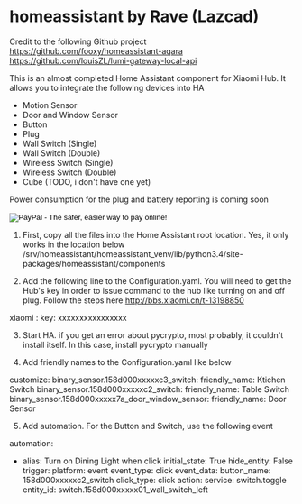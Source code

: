 # homeassistant by Rave (Lazcad)

Credit to the following Github project
https://github.com/fooxy/homeassistant-aqara
https://github.com/louisZL/lumi-gateway-local-api

This is an almost completed Home Assistant component for Xiaomi Hub. It allows you to integrate the following devices into HA

- Motion Sensor
- Door and Window Sensor
- Button
- Plug
- Wall Switch (Single)
- Wall Switch (Double)
- Wireless Switch (Single)
- Wireless Switch (Double)
- Cube (TODO, i don't have one yet)

Power consumption for the plug and battery reporting is coming soon

<form action="https://www.paypal.com/cgi-bin/webscr" method="post" target="_top">
<input type="hidden" name="cmd" value="_s-xclick">
<input type="hidden" name="hosted_button_id" value="R3P4SPQ7LHXMN">
<input type="image" src="http://lazcad.com/content/images/beer.png" border="0" name="submit" alt="PayPal - The safer, easier way to pay online!">
<img alt="" border="0" src="https://www.paypalobjects.com/en_US/i/scr/pixel.gif" width="1" height="1">
</form>


1) First, copy all the files into the Home Assistant root location. Yes, it only works in the location below
/srv/homeassistant/homeassistant_venv/lib/python3.4/site-packages/homeassistant/components

2) Add the following line to the Configuration.yaml. You will need to get the Hub's key in order to issue command to the hub like turning on and off plug. Follow the steps here http://bbs.xiaomi.cn/t-13198850

xiaomi :
  key: xxxxxxxxxxxxxxxx

3) Start HA. if you get an error about pycrypto, most probably, it couldn't install itself. In this case, install pycrypto manually

4) Add friendly names to the Configuration.yaml like below

  customize:
    binary_sensor.158d000xxxxxc3_switch:
        friendly_name: Ktichen Switch
    binary_sensor.158d000xxxxxc2_switch:
        friendly_name: Table Switch
    binary_sensor.158d000xxxxx7a_door_window_sensor:
        friendly_name: Door Sensor
        
5) Add automation. For the Button and Switch, use the following event

automation:
- alias: Turn on Dining Light when click
  initial_state: True
  hide_entity: False
  trigger:
    platform: event
    event_type: click
    event_data:
        button_name: 158d000xxxxxc2_switch
        click_type: click
          action:
    service: switch.toggle
    entity_id: switch.158d000xxxxx01_wall_switch_left
